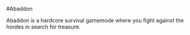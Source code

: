 ---
---
#Abaddon

Abaddon is a hardcore survival gamemode where you fight against the hordes in search for treasure.
